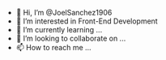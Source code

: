 - 👋 Hi, I’m @JoelSanchez1906
- 👀 I’m interested in Front-End Development
- 🌱 I’m currently learning ...
- 💞️ I’m looking to collaborate on ...
- 📫 How to reach me ...

<!---
JoelSanchez1906/JoelSanchez1906 is a ✨ special ✨ repository because its `README.md` (this file) appears on your GitHub profile.
You can click the Preview link to take a look at your changes.
--->
